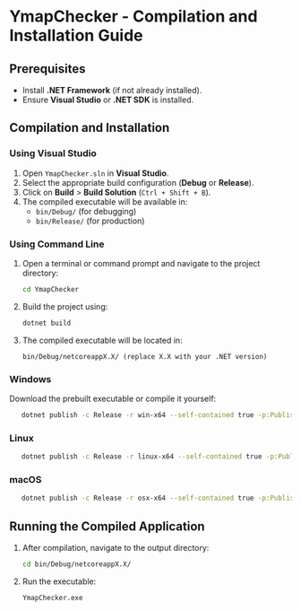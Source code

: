 # YmapChecker - Compilation and Installation Guide

## Prerequisites
- Install **.NET Framework** (if not already installed).
- Ensure **Visual Studio** or **.NET SDK** is installed.

## Compilation and Installation

### Using Visual Studio
1. Open `YmapChecker.sln` in **Visual Studio**.
2. Select the appropriate build configuration (**Debug** or **Release**).
3. Click on **Build** > **Build Solution** (`Ctrl + Shift + B`).
4. The compiled executable will be available in:
   - `bin/Debug/` (for debugging)
   - `bin/Release/` (for production)

### Using Command Line
1. Open a terminal or command prompt and navigate to the project directory:
   ```sh
   cd YmapChecker
   ```
2. Build the project using:
   ```sh
   dotnet build
   ```
3. The compiled executable will be located in:
   ```
   bin/Debug/netcoreappX.X/ (replace X.X with your .NET version)
   ```

### Windows
Download the prebuilt executable or compile it yourself:
```sh
   dotnet publish -c Release -r win-x64 --self-contained true -p:PublishSingleFile=true -o bin/win-x64
```

### Linux
```sh
   dotnet publish -c Release -r linux-x64 --self-contained true -p:PublishSingleFile=true -o bin/linux-x64
```

### macOS
```sh
   dotnet publish -c Release -r osx-x64 --self-contained true -p:PublishSingleFile=true -o bin/osx-x64
```

## Running the Compiled Application
1. After compilation, navigate to the output directory:
   ```sh
   cd bin/Debug/netcoreappX.X/
   ```
2. Run the executable:
   ```sh
   YmapChecker.exe
   ```
